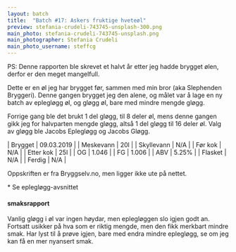 ```yaml
---
layout: batch
title:  "Batch #17: Askers fruktige hveteøl"
preview: stefania-crudeli-743745-unsplash-300.png
main_photo: stefania-crudeli-743745-unsplash.png
main_photographer: Stefania Crudeli
main_photo_username: steffcg
---
```


PS: Denne rapporten ble skrevet et halvt år etter jeg hadde brygget ølen, derfor er den meget mangelfull.

Dette er en øl jeg har brygget før, sammen med min bror (aka Slephenden Bryggeri). Denne gangen brygget jeg den alene, og målet var å lage en ny batch av eplegløgg øl, og gløgg øl, bare med mindre mengde gløgg.

Forrige gang ble det brukt 1 del gløgg, til 8 deler øl, mens denne gangen gikk jeg for halvparten mengde gløgg, altså 1 del gløgg til 16 deler øl. Valg av gløgg ble Jacobs Eplegløgg og Jacobs Gløgg.


| Brygget    | 09.03.2019 |
| Meskevann  | 20l        |
| Skyllevann | N/A        |
| Før kok    | N/A        |
| Etter kok  | 25l        |
| OG         | 1.046      |
| FG         | 1.006      |
| ABV        | 5.25%      |
| Flasket    | N/A        |
| Ferdig     | N/A        |

Oppskriften er fra Bryggselv.no, men ligger ikke ute på nettet.

\* Se eplegløgg-avsnittet


#### smaksrapport

Vanlig gløgg i øl var ingen høydar, men eplegløggen slo igjen godt an. Fortsatt usikker på hva som er riktig mengde, men den fikk merkbart mindre smak. Har lyst til å prøve igjen, bare med endra mindre eplegløgg, se om jeg kan få en mer nyansert smak.
